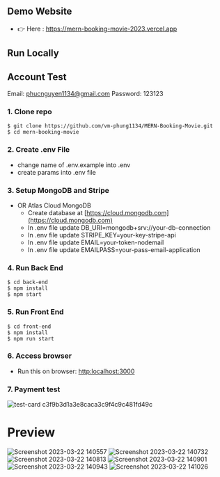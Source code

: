 

## Demo Website
- 👉 Here : https://mern-booking-movie-2023.vercel.app

## Run Locally

## Account Test
Email: phucnguyen1134@gmail.com
Password: 123123

### 1. Clone repo

```
$ git clone https://github.com/vm-phung1134/MERN-Booking-Movie.git
$ cd mern-booking-movie
```
### 2. Create .env File
  - change name of .env.example into .env
  - create params into .env file
  
### 3. Setup MongoDB and Stripe
- OR Atlas Cloud MongoDB
  - Create database at [https://cloud.mongodb.com](https://cloud.mongodb.com)
  - In .env file update DB_URI=mongodb+srv://your-db-connection
  - In .env file update STRIPE_KEY=your-key-stripe-api
  - In .env file update EMAIL=your-token-nodemail
  - In .env file update EMAILPASS=your-pass-email-application
  
### 4. Run Back End
```
$ cd back-end
$ npm install
$ npm start
```

### 5. Run Front End
```
$ cd front-end
$ npm install
$ npm run start
```
### 6. Access browser
  - Run this on browser: [http:localhost:3000](http://localhost:3000)

### 7. Payment test
![test-card c3f9b3d1a3e8caca3c9f4c9c481fd49c](https://user-images.githubusercontent.com/106596859/221561685-3a961fc7-daea-4ece-8ef7-18eb30b11695.jpg)
  
# Preview
![Screenshot 2023-03-22 140557](https://user-images.githubusercontent.com/106596859/226827971-be88a580-f047-408f-a130-3e094e1db5b1.png)
![Screenshot 2023-03-22 140732](https://user-images.githubusercontent.com/106596859/226827990-99ebc799-e7de-46a9-901f-6c92efbf77b5.png)
![Screenshot 2023-03-22 140813](https://user-images.githubusercontent.com/106596859/226828025-afe716f1-e731-4325-926e-3f2cd76bd07b.png)
![Screenshot 2023-03-22 140901](https://user-images.githubusercontent.com/106596859/226828053-13b38ed4-54af-4f76-9496-b0da40ba8095.png)
![Screenshot 2023-03-22 140943](https://user-images.githubusercontent.com/106596859/226828080-54d6a0d3-776a-43db-bb8a-a3495a69cfca.png)
![Screenshot 2023-03-22 141026](https://user-images.githubusercontent.com/106596859/226828101-7911a6eb-c42f-4087-a229-76b41837f4d2.png)
